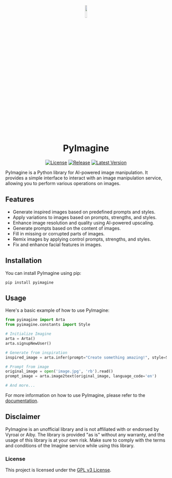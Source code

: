 <div align="center">

<img src="https://github.com/hyugogirubato/pyimagine/blob/main/docs/images/icon.png" width="10%">

# PyImagine

[![License](https://img.shields.io/github/license/hyugogirubato/pyimagine)](https://github.com/hyugogirubato/pyimagine/blob/main/LICENSE)
[![Release](https://img.shields.io/github/release-date/hyugogirubato/pyimagine)](https://github.com/hyugogirubato/pyimagine/releases)
[![Latest Version](https://img.shields.io/pypi/v/pyimagine)](https://pypi.org/project/pyimagine/)

</div>


PyImagine is a Python library for AI-powered image manipulation. It provides a simple interface to interact with an
image manipulation service, allowing you to perform various operations on images.

## Features

- Generate inspired images based on predefined prompts and styles.
- Apply variations to images based on prompts, strengths, and styles.
- Enhance image resolution and quality using AI-powered upscaling.
- Generate prompts based on the content of images.
- Fill in missing or corrupted parts of images.
- Remix images by applying control prompts, strengths, and styles.
- Fix and enhance facial features in images.

## Installation

You can install PyImagine using pip:

````shell
pip install pyimagine
````

## Usage

Here's a basic example of how to use PyImagine:

````python
from pyimagine import Arta
from pyimagine.constants import Style

# Initialize Imagine
arta = Arta()
arta.signupNewUser()

# Generate from inspiration
inspired_image = arta.infer(prompt="Create something amazing!", style=Style.REALISTIC_2)

# Prompt from image
original_image = open('image.jpg', 'rb').read()
prompt_image = arta.image2text(original_image, language_code='en')

# And more...
````

For more information on how to use PyImagine, please refer to
the [documentation](https://github.com/hyugogirubato/pyimagine/blob/main/docs).

## Disclaimer

PyImagine is an unofficial library and is not affiliated with or endorsed by Vyroai or Aiby. The library is provided "as
is" without any warranty, and the usage of this library is at your own risk. Make sure to comply with the terms and
conditions of the Imagine service while using this library.

### License

This project is licensed under the [GPL v3 License](https://github.com/hyugogirubato/pyimagine/blob/main/LICENSE).
